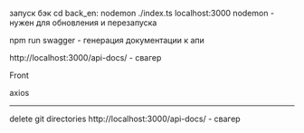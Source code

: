 запуск бэк cd back_en:  nodemon ./index.ts localhost:3000
nodemon - нужен для обновления и перезапуска 

npm run swagger - генерация документации к апи

http://localhost:3000/api-docs/  - свагер



Front



axios




----
delete git directories
http://localhost:3000/api-docs/  - свагер
